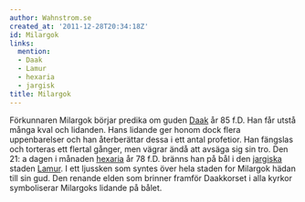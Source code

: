 ```yaml
---
author: Wahnstrom.se
created_at: '2011-12-28T20:34:18Z'
id: Milargok
links:
  mention:
  - Daak
  - Lamur
  - hexaria
  - jargisk
title: Milargok
---
```


Förkunnaren Milargok börjar predika om guden [Daak] år 85 f.D. Han får utstå många kval och
lidanden. Hans lidande ger honom dock flera uppenbarelser och han återberättar dessa i ett antal
profetior. Han fängslas och torteras ett flertal gånger, men vägrar ändå att avsäga sig sin tro. Den
21: a dagen i månaden [hexaria] år 78 f.D. bränns han på bål i den [jargiska] staden [Lamur]. I ett
ljussken som syntes över hela staden for Milargok hädan till sin gud. Den renande elden som brinner
framför Daakkorset i alla kyrkor symboliserar Milargoks lidande på bålet.

  [Daak]: Daak
  [hexaria]: hexaria
  [jargiska]: jargisk
  [Lamur]: Lamur